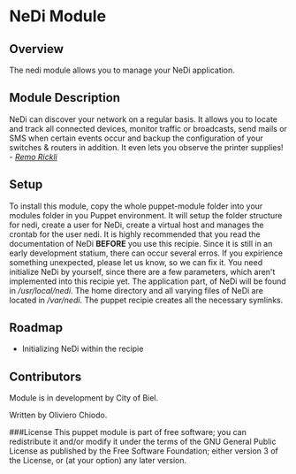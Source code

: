 NeDi Module
====

Overview
--------
The nedi module allows you to manage your NeDi application.

Module Description
------------------
NeDi can discover your network on a regular basis. It allows you to locate and track all
connected devices, monitor traffic or broadcasts, send mails or SMS when certain events occur and backup the configuration of your switches & routers in addition. It even lets you observe the printer supplies! - [*Remo Rickli*](mailto:rickli@nedi.ch)

Setup
-----
To install this module, copy the whole puppet-module folder into your modules folder in you Puppet environment. It will setup the folder structure for nedi, create a user for NeDi, create a virtual host and manages the crontab for the user nedi.
It is highly recommended that you read the documentation of NeDi **BEFORE** you use this recipie. Since it is still in an early development statium, there can occur several erros. If you expirience something unexpected, please let us know, so we can fix it.
You need initialize NeDi by yourself, since there are a few parameters, which aren't implemented into this recipie yet. The application part, of NeDi will be found in */usr/local/nedi*. The home directory and  all varying files of NeDi are located in */var/nedi*. The puppet recipie creates all the necessary symlinks.

Roadmap
-------
* Initializing NeDi within the recipie


Contributors
------------
Module is in development by City of Biel.

Written by Oliviero Chiodo.

###License
This puppet module is part of free software; you can redistribute it and/or modify
it under the terms of the GNU General Public License as published by
the Free Software Foundation; either version 3 of the License, or
(at your option) any later version.
